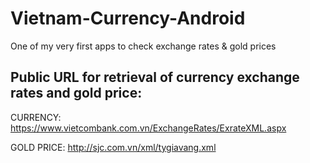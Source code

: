 # Vietnam-Currency-Android
One of my very first apps to check exchange rates &amp; gold prices


## Public URL for retrieval of currency exchange rates and gold price:
CURRENCY: https://www.vietcombank.com.vn/ExchangeRates/ExrateXML.aspx

GOLD PRICE:  http://sjc.com.vn/xml/tygiavang.xml
